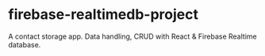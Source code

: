 # firebase-realtimedb-project
  A contact storage app.
  Data handling, CRUD with React & Firebase Realtime database.

